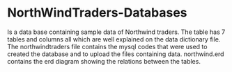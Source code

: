 # NorthWindTraders-Databases

Is a data base containing sample data of Northwind traders. The table has 7 tables and columns all which are well explained on the data dictionary file.
The northwindtraders file contains the mysql codes that were used to created the database and to upload the files containing data.
northwind.erd contains the erd diagram showing the relations between the tables. 
